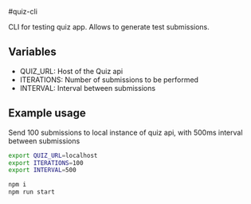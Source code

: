 #quiz-cli

CLI for testing quiz app. Allows to generate test submissions.

## Variables
- QUIZ_URL: Host of the Quiz api
- ITERATIONS: Number of submissions to be performed
- INTERVAL: Interval between submissions

## Example usage
Send 100 submissions to local instance of quiz api, with 500ms interval between submissions

```sh
export QUIZ_URL=localhost
export ITERATIONS=100
export INTERVAL=500

npm i
npm run start
```